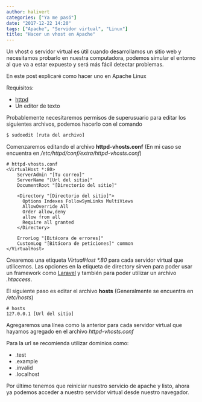 ```yaml
---
author: halivert
categories: ["Ya me pasó"]
date: "2017-12-22 14:20"
tags: ["Apache", "Servidor virtual", "Linux"]
title: "Hacer un vhost en Apache"
---
```


Un vhost o servidor virtual es útil cuando desarrollamos un sitio web y
necesitamos probarlo en nuestra computadora, podemos simular el entorno al
que va a estar expuesto y será más fácil detectar problemas.

En este post explicaré como hacer uno en Apache Linux

<!-- Seguir leyendo -->

Requisitos:

- [httpd][1]
- Un editor de texto

Probablemente necesitaremos permisos de superusuario para editar los siguientes
archivos, podemos hacerlo con el comando

```sh
$ sudoedit [ruta del archivo]
```

Comenzaremos editando el archivo **httpd-vhosts.conf**
(En mi caso se encuentra en _/etc/httpd/conf/extra/httpd-vhosts.conf_)

```
# httpd-vhosts.conf
<VirtualHost *:80>
    ServerAdmin "[Tu correo]"
    ServerName "[Url del sitio]"
    DocumentRoot "[Directorio del sitio]"

    <Directory "[Directorio del sitio]">
      Options Indexes FollowSymLinks MultiViews
      AllowOverride All
      Order allow,deny
      allow from all
      Require all granted
    </Directory>

    ErrorLog "[Bitácora de errores]"
    CustomLog "[Bitácora de peticiones]" common
</VirtualHost>
```

Crearemos una etiqueta _VirtualHost \*.80_ para cada servidor virtual que
utilicemos.
Las opciones en la etiqueta de directory sirven para poder usar un framework
como [Laravel][2] y también para poder utilizar un archivo
_.htaccess_.

El siguiente paso es editar el archivo **hosts**
(Generalmente se encuentra en _/etc/hosts_)

```
# hosts
127.0.0.1 [Url del sitio]
```

Agregaremos una línea como la anterior para cada servidor virtual que hayamos
agregado en el archivo _httpd-vhosts.conf_

Para la url se recomienda utilizar dominios como:

- .test
- .example
- .invalid
- .localhost

Por último tenemos que reiniciar nuestro servicio de apache y listo, ahora ya
podemos acceder a nuestro servidor virtual desde nuestro navegador.

[1]: http://httpd.apache.org
[2]: https://laravel.com
